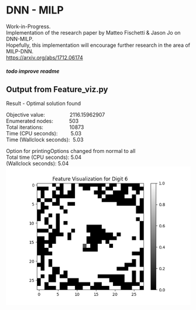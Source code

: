 # DNN - MILP
Work-in-Progress. <br>
Implementation of the research paper by Matteo Fischetti & Jason Jo on DNN-MILP. <br>
Hopefully, this implementation will encourage further research in the area of MILP-DNN.<br>
https://arxiv.org/abs/1712.06174
##### todo improve readme
## Output from Feature_viz.py
Result - Optimal solution found

Objective value: &emsp;&emsp;&emsp;&emsp;&nbsp;        2116.15962907 <br>
Enumerated nodes: &emsp;&emsp;&nbsp;&nbsp;             503<br>
Total iterations:&emsp;&emsp;&emsp;&emsp; &nbsp;&nbsp;        10873<br>
Time (CPU seconds):&emsp;&emsp;&nbsp;          5.03<br>
Time (Wallclock seconds):&nbsp;     5.03<br>

Option for printingOptions changed from normal to all<br>
Total time (CPU seconds):       5.04   <br>
(Wallclock seconds):       5.04<br>
![img.png](img/fv_6.png)
